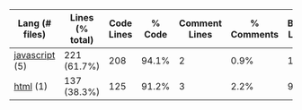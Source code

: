 |Lang (# files)|Lines (% total)|Code Lines|% Code|Comment Lines|% Comments|Blank Lines|% Blank|
| --- | --- | --- | --- | --- | --- | --- | --- |
|[javascript](https://github.com/Agentx1943/APCSp-CreationProject/tree/main/statistics/javascript/lines_descending.md) (5)|221 (61.7%)|208|94.1%|2|0.9%|11|5.0%|
|[html](https://github.com/Agentx1943/APCSp-CreationProject/tree/main/statistics/html/lines_descending.md) (1)|137 (38.3%)|125|91.2%|3|2.2%|9|6.6%|